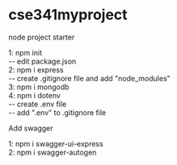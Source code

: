 # cse341myproject

node project starter

1: npm init <br>
-- edit package.json <br>
2: npm i express<br>
-- create .gitignore file and add "node_modules"<br>
3: npm i mongodb<br>
4: npm i dotenv<br>
-- create .env file<br>
-- add ".env" to .gitignore file<br>

Add swagger<br>

1: npm i swagger-ui-express<br>
2: npm i swagger-autogen<br>
